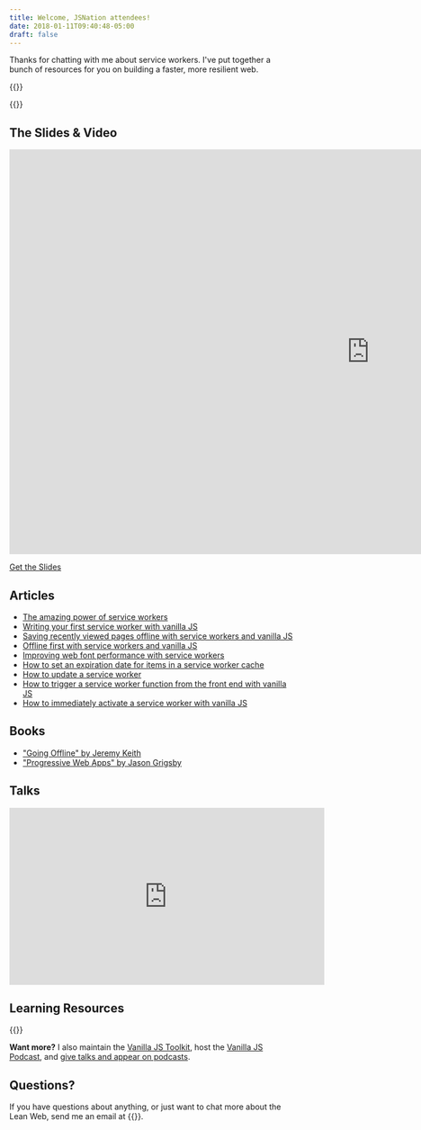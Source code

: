 ```yaml
---
title: Welcome, JSNation attendees!
date: 2018-01-11T09:40:48-05:00
draft: false
---
```


Thanks for chatting with me about service workers. I've put together a bunch of resources for you on building a faster, more resilient web.

{{<cta for="funnel">}}

{{<mailchimp intro="true">}}


## The Slides & Video

<div class="fluid-vids"><iframe src="https://player.vimeo.com/video/549312250?badge=0&amp;autopause=0&amp;player_id=0&amp;app_id=58479" width="1280" height="720" frameborder="0" allow="autoplay; fullscreen; picture-in-picture" allowfullscreen title="service-workers-slides"></iframe></div>

<p><a class="btn" href="https://speakerdeck.com/cferdinandi/service-workers">Get the Slides</a></p>



## Articles

- [The amazing power of service workers](/the-amazing-power-of-service-workers/)
- [Writing your first service worker with vanilla JS](/writing-your-first-service-worker-with-vanilla-js/)
- [Saving recently viewed pages offline with service workers and vanilla JS](/saving-recently-viewed-pages-offline-with-service-workers-and-vanilla-js/)
- [Offline first with service workers and vanilla JS](/offline-first-with-service-workers-and-vanilla-js/)
- [Improving web font performance with service workers](/improving-web-font-performance-with-service-workers/)
- [How to set an expiration date for items in a service worker cache](/how-to-set-an-expiration-date-for-items-in-a-service-worker-cache/)
- [How to update a service worker](/how-to-update-a-service-worker/)
- [How to trigger a service worker function from the front end with vanilla JS](/how-to-trigger-a-service-worker-function-from-the-front-end-with-vanilla-js/)
- [How to immediately activate a service worker with vanilla JS](/how-to-immediately-activate-a-service-worker-with-vanilla-js/)


## Books

- ["Going Offline" by Jeremy Keith](https://abookapart.com/products/going-offline)
- ["Progressive Web Apps" by Jason Grigsby](https://abookapart.com/products/progressive-web-apps)


## Talks

<div class="fluid-vids"><iframe width="560" height="315" src="https://www.youtube.com/embed/RVdW-P_oAJ0" title="YouTube video player" frameborder="0" allow="accelerometer; autoplay; clipboard-write; encrypted-media; gyroscope; picture-in-picture" allowfullscreen></iframe></div>


## Learning Resources

{{<cta for="products">}}

**Want more?** I also maintain the [Vanilla JS Toolkit](https://vanillajstoolkit.com), host the [Vanilla JS Podcast](https://vanillajspodcast.com), and [give talks and appear on podcasts](/talks).


## Questions?

If you have questions about anything, or just want to chat more about the Lean Web, send me an email at {{<email>}}.
